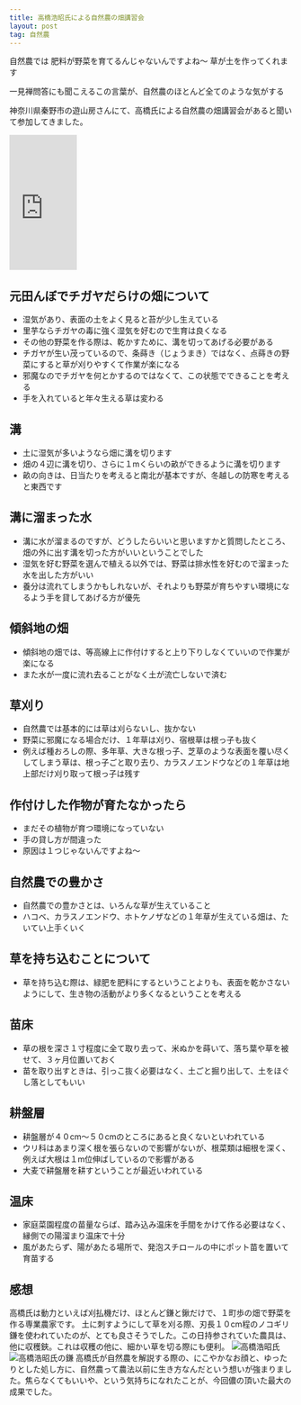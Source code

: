 ```yaml
---
title: 高橋浩昭氏による自然農の畑講習会
layout: post
tag: 自然農
---
```


>
自然農では
肥料が野菜を育てるんじゃないんですよね～
草が土を作ってくれます

一見禅問答にも聞こえるこの言葉が、自然農のほとんど全てのような気がする


神奈川県秦野市の遊山房さんにて、高橋氏による自然農の畑講習会があると聞いて参加してきました。
<iframe src="http://rcm-jp.amazon.co.jp/e/cm?lt1=_blank&bc1=FFFFFF&IS2=1&npa=1&bg1=FFFFFF&fc1=000000&lc1=0000FF&t=kobapan-22&o=9&p=8&l=as4&m=amazon&f=ifr&asins=4883402533" style="width:120px;height:240px;" scrolling="no" marginwidth="0" marginheight="0" frameborder="0"></iframe>


## 元田んぼでチガヤだらけの畑について
- 湿気があり、表面の土をよく見ると苔が少し生えている
- 里芋ならチガヤの毒に強く湿気を好むので生育は良くなる
- その他の野菜を作る際は、乾かすために、溝を切ってあげる必要がある
- チガヤが生い茂っているので、条蒔き（じょうまき）ではなく、点蒔きの野菜にすると草が刈りやすくて作業が楽になる
- 邪魔なのでチガヤを何とかするのではなくて、この状態でできることを考える
- 手を入れていると年々生える草は変わる


## 溝
- 土に湿気が多いようなら畑に溝を切ります
- 畑の４辺に溝を切り、さらに１mくらいの畝ができるように溝を切ります
- 畝の向きは、日当たりを考えると南北が基本ですが、冬越しの防寒を考えると東西です


## 溝に溜まった水
- 溝に水が溜まるのですが、どうしたらいいと思いますかと質問したところ、畑の外に出す溝を切った方がいいということでした
- 湿気を好む野菜を選んで植える以外では、野菜は排水性を好むので溜まった水を出した方がいい
- 養分は流れてしまうかもしれないが、それよりも野菜が育ちやすい環境になるよう手を貸してあげる方が優先


## 傾斜地の畑
- 傾斜地の畑では、等高線上に作付けすると上り下りしなくていいので作業が楽になる
- また水が一度に流れ去ることがなく土が流亡しないで済む


## 草刈り
- 自然農では基本的には草は刈らないし、抜かない
- 野菜に邪魔になる場合だけ、１年草は刈り、宿根草は根っ子も抜く
- 例えば種おろしの際、多年草、大きな根っ子、芝草のような表面を覆い尽くしてしまう草は、根っ子ごと取り去り、カラスノエンドウなどの１年草は地上部だけ刈り取って根っ子は残す


## 作付けした作物が育たなかったら
- まだその植物が育つ環境になっていない
- 手の貸し方が間違った
- 原因は１つじゃないんですよね～


## 自然農での豊かさ
- 自然農での豊かさとは、いろんな草が生えていること
- ハコベ、カラスノエンドウ、ホトケノザなどの１年草が生えている畑は、たいてい上手くいく


## 草を持ち込むことについて
- 草を持ち込む際は、緑肥を肥料にするということよりも、表面を乾かさないようにして、生き物の活動がより多くなるということを考える


## 苗床
- 草の根を深さ１寸程度に全て取り去って、米ぬかを蒔いて、落ち葉や草を被せて、３ヶ月位置いておく
- 苗を取り出すときは、引っこ抜く必要はなく、土ごと掘り出して、土をほぐし落としてもいい


## 耕盤層
- 耕盤層が４０cm～５０cmのところにあると良くないといわれている
- ウリ科はあまり深く根を張らないので影響がないが、根菜類は細根を深く、例えば大根は１m位伸ばしているので影響がある
- 大麦で耕盤層を耕すということが最近いわれている


## 温床
- 家庭菜園程度の苗量ならば、踏み込み温床を手間をかけて作る必要はなく、縁側での陽溜まり温床で十分
- 風があたらず、陽があたる場所で、発泡スチロールの中にポット苗を置いて育苗する


## 感想
高橋氏は動力といえば刈払機だけ、ほとんど鎌と鍬だけで、１町歩の畑で野菜を作る専業農家です。
土に刺すようにして草を刈る際、刃長１０cm程のノコギリ鎌を使われていたのが、とても良さそうでした。この日持参されていた農具は、他に収穫鋏。これは収穫の他に、細かい草を切る際にも便利。
<img src="https://kobapan.com/f/5560398239_1500ccc76c_m.jpg" alt="高橋浩昭氏"/><img src="https://kobapan.com/f/5560399297_27e4e6fb79_m.jpg" alt="高橋浩昭氏の鎌"/>
高橋氏が自然農を解説する際の、にこやかなお顔と、ゆったりとした処し方に、自然農って農法以前に生き方なんだという想いが強まりました。焦らなくてもいいや、という気持ちになれたことが、今回儂の頂いた最大の成果でした。


　
